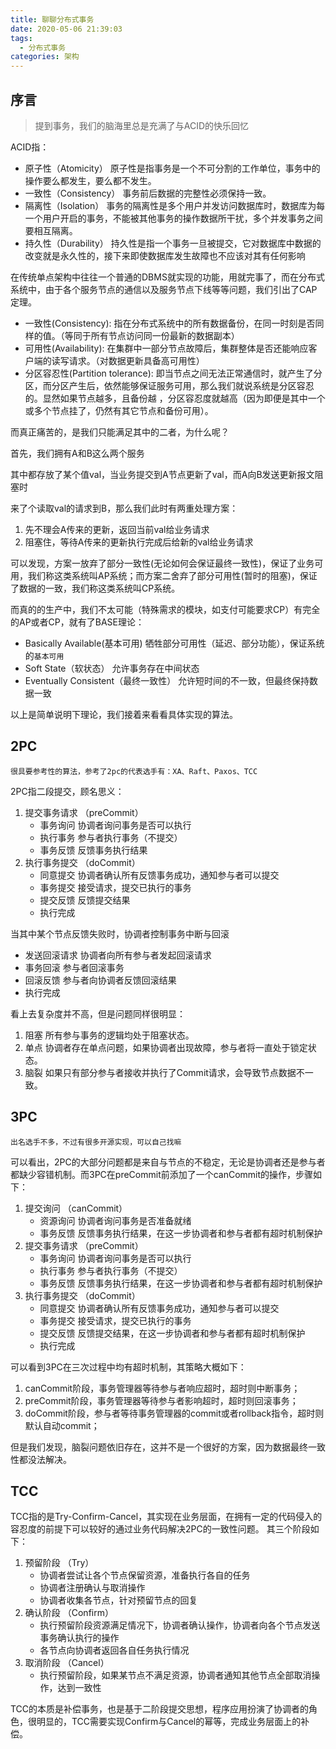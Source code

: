 ```yaml
---
title: 聊聊分布式事务
date: 2020-05-06 21:39:03
tags: 
  - 分布式事务
categories: 架构
---
```


## 序言

> 提到事务，我们的脑海里总是充满了与ACID的快乐回忆

ACID指：
* 原子性（Atomicity）
原子性是指事务是一个不可分割的工作单位，事务中的操作要么都发生，要么都不发生。
* 一致性（Consistency）
事务前后数据的完整性必须保持一致。
* 隔离性（Isolation）
事务的隔离性是多个用户并发访问数据库时，数据库为每一个用户开启的事务，不能被其他事务的操作数据所干扰，多个并发事务之间要相互隔离。
* 持久性（Durability）
持久性是指一个事务一旦被提交，它对数据库中数据的改变就是永久性的，接下来即使数据库发生故障也不应该对其有任何影响

在传统单点架构中往往一个普通的DBMS就实现的功能，用就完事了，而在分布式系统中，由于各个服务节点的通信以及服务节点下线等等问题，我们引出了CAP定理。

* 一致性(Consistency): 指在分布式系统中的所有数据备份，在同一时刻是否同样的值。（等同于所有节点访问同一份最新的数据副本）
* 可用性(Availability): 在集群中一部分节点故障后，集群整体是否还能响应客户端的读写请求。（对数据更新具备高可用性）
* 分区容忍性(Partition tolerance): 即当节点之间无法正常通信时，就产生了分区，而分区产生后，依然能够保证服务可用，那么我们就说系统是分区容忍的。显然如果节点越多，且备份越 ，分区容忍度就越高（因为即便是其中一个或多个节点挂了，仍然有其它节点和备份可用）。

而真正痛苦的，是我们只能满足其中的二者，为什么呢？

首先，我们拥有A和B这么两个服务

其中都存放了某个值val，当业务提交到A节点更新了val，而A向B发送更新报文阻塞时

来了个读取val的请求到B，那么我们此时有两重处理方案：

1. 先不理会A传来的更新，返回当前val给业务请求
2. 阻塞住，等待A传来的更新执行完成后给新的val给业务请求

可以发现，方案一放弃了部分一致性(无论如何会保证最终一致性)，保证了业务可用，我们称这类系统叫AP系统；而方案二舍弃了部分可用性(暂时的阻塞)，保证了数据的一致，我们称这类系统叫CP系统。

而真的的生产中，我们不太可能（特殊需求的模块，如支付可能要求CP）有完全的AP或者CP，就有了BASE理论：
* Basically Available(基本可用) 牺牲部分可用性（延迟、部分功能），保证系统的`基本可用`
* Soft State（软状态） 允许事务存在中间状态
* Eventually Consistent（最终一致性） 允许短时间的不一致，但最终保持数据一致


以上是简单说明下理论，我们接着来看看具体实现的算法。

## 2PC
`很具要参考性的算法，参考了2pc的代表选手有：XA、Raft、Paxos、TCC`  

2PC指二段提交，顾名思义：  
1. 提交事务请求  （preCommit）
    * 事务询问 协调者询问事务是否可以执行
    * 执行事务 参与者执行事务（不提交）
    * 事务反馈 反馈事务执行结果
2. 执行事务提交 （doCommit）
    * 同意提交 协调者确认所有反馈事务成功，通知参与者可以提交
    * 事务提交 接受请求，提交已执行的事务
    * 提交反馈 反馈提交结果
    * 执行完成  

当其中某个节点反馈失败时，协调者控制事务中断与回滚
  * 发送回滚请求 协调者向所有参与者发起回滚请求
  * 事务回滚 参与者回滚事务
  * 回滚反馈 参与者向协调者反馈回滚结果
  * 执行完成  

看上去复杂度并不高，但是问题同样很明显：
1. 阻塞 所有参与事务的逻辑均处于阻塞状态。
2. 单点 协调者存在单点问题，如果协调者出现故障，参与者将一直处于锁定状态。
3. 脑裂 如果只有部分参与者接收并执行了Commit请求，会导致节点数据不一致。

## 3PC
`出名选手不多，不过有很多开源实现，可以自己找嘛`

可以看出，2PC的大部分问题都是来自与节点的不稳定，无论是协调者还是参与者都缺少容错机制。而3PC在preCommit前添加了一个canCommit的操作，步骤如下：
1. 提交询问 （canCommit）
    * 资源询问 协调者询问事务是否准备就绪
    * 事务反馈 反馈事务执行结果，在这一步协调者和参与者都有超时机制保护
2. 提交事务请求  （preCommit）
    * 事务询问 协调者询问事务是否可以执行
    * 执行事务 参与者执行事务（不提交）
    * 事务反馈 反馈事务执行结果，在这一步协调者和参与者都有超时机制保护
3. 执行事务提交 （doCommit）
    * 同意提交 协调者确认所有反馈事务成功，通知参与者可以提交
    * 事务提交 接受请求，提交已执行的事务
    * 提交反馈 反馈提交结果，在这一步协调者和参与者都有超时机制保护
    * 执行完成  

可以看到3PC在三次过程中均有超时机制，其策略大概如下：
1. canCommit阶段，事务管理器等待参与者响应超时，超时则中断事务；
2. preCommit阶段，事务管理器等待参与者影响超时，超时则回滚事务；
3. doCommit阶段，参与者等待事务管理器的commit或者rollback指令，超时则默认自动commit；

但是我们发现，脑裂问题依旧存在，这并不是一个很好的方案，因为数据最终一致性都没法解决。

## TCC
TCC指的是Try-Confirm-Cancel，其实现在业务层面，在拥有一定的代码侵入的容忍度的前提下可以较好的通过业务代码解决2PC的一致性问题。
其三个阶段如下：
1. 预留阶段 （Try）
    * 协调者尝试让各个节点保留资源，准备执行各自的任务
    * 协调者注册确认与取消操作
    * 协调者收集各节点，针对预留节点的回复
2. 确认阶段  （Confirm）
    * 执行预留阶段资源满足情况下，协调者确认操作，协调者向各个节点发送事务确认执行的操作
    * 各节点向协调者返回各自任务执行情况
3. 取消阶段 （Cancel）
    * 执行预留阶段，如果某节点不满足资源，协调者通知其他节点全部取消操作，达到一致性  

TCC的本质是补偿事务，也是基于二阶段提交思想，程序应用扮演了协调者的角色，很明显的，TCC需要实现Confirm与Cancel的幂等，完成业务层面上的补偿。
